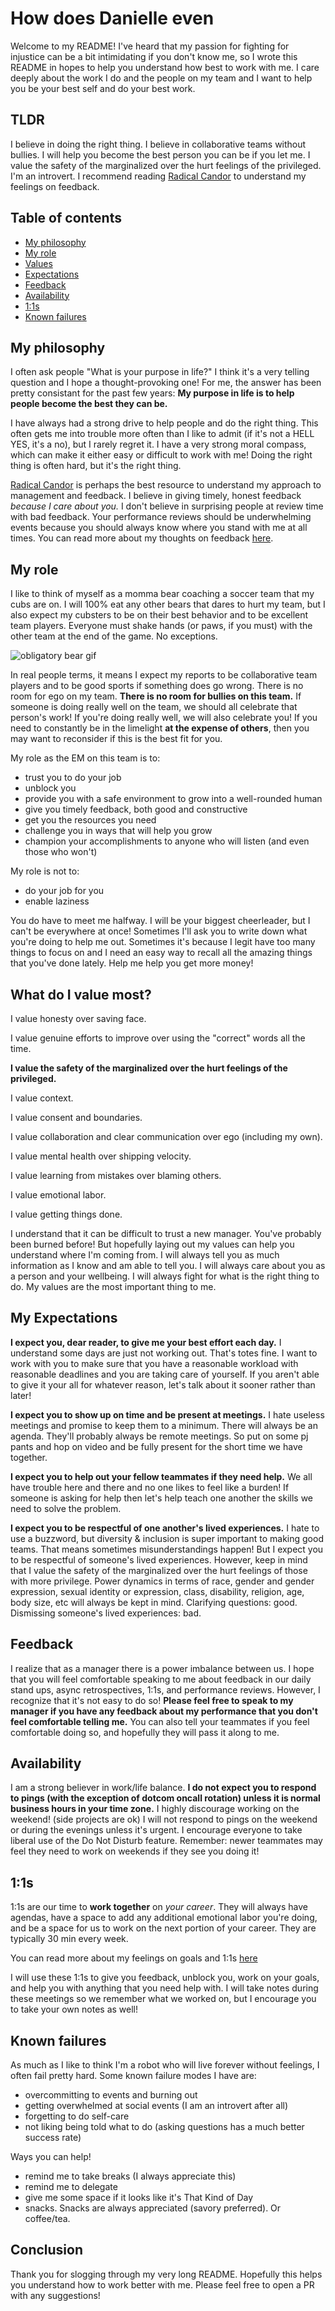 # How does Danielle even

Welcome to my README! I've heard that my passion for fighting for injustice can be a bit intimidating if you don't know me, so I wrote this README in hopes to help you understand how best to work with me. I care deeply about the work I do and the people on my team and I want to help you be your best self and do your best work.

## TLDR
I believe in doing the right thing. I believe in collaborative teams without bullies. I will help you become the best person you can be if you let me. I value the safety of the marginalized over the hurt feelings of the privileged. I'm an introvert. I recommend reading [Radical Candor](https://www.blinkist.com/en/books/radical-candor-en/) to understand my feelings on feedback.

## Table of contents
- [My philosophy](#my-philosophy)
- [My role](#my-role)
- [Values](#my-values)
- [Expectations](#my-expectations)
- [Feedback](#feedback)
- [Availability](#availability)
- [1:1s](#11s)
- [Known failures](#known-failures)

## My philosophy

I often ask people "What is your purpose in life?" I think it's a very telling question and I hope a thought-provoking one! For me, the answer has been pretty consistant for the past few years: **My purpose in life is to help people become the best they can be.**

I have always had a strong drive to help people and do the right thing. This often gets me into trouble more often than I like to admit (if it's not a HELL YES, it's a no), but I rarely regret it. I have a very strong moral compass, which can make it either easy or difficult to work with me! Doing the right thing is often hard, but it's the right thing.

[Radical Candor](https://www.blinkist.com/en/books/radical-candor-en/) is perhaps the best resource to understand my approach to management and feedback. I believe in giving timely, honest feedback _because I care about you._ I don't believe in surprising people at review time with bad feedback. Your performance reviews should be underwhelming events because you should always know where you stand with me at all times. You can read more about my thoughts on feedback [here](https://medium.com/@tsunamino/setting-goals-with-your-engineers-that-dont-completely-suck-cb76b87e4275).

## My role

I like to think of myself as a momma bear coaching a soccer team that my cubs are on. I will 100% eat any other bears that dares to hurt my team, but I also expect my cubsters to be on their best behavior and to be excellent team players. Everyone must shake hands (or paws, if you must) with the other team at the end of the game. No exceptions.

![obligatory bear gif](bear.gif)

In real people terms, it means I expect my reports to be collaborative team players and to be good sports if something does go wrong. There is no room for ego on my team. **There is no room for bullies on this team.** If someone is doing really well on the team, we should all celebrate that person's work! If you're doing really well, we will also celebrate you! If you need to constantly be in the limelight **at the expense of others**, then you may want to reconsider if this is the best fit for you.

My role as the EM on this team is to:

- trust you to do your job
- unblock you
- provide you with a safe environment to grow into a well-rounded human
- give you timely feedback, both good and constructive
- get you the resources you need
- challenge you in ways that will help you grow
- champion your accomplishments to anyone who will listen (and even those who won't)

My role is not to:

- do your job for you
- enable laziness

You do have to meet me halfway. I will be your biggest cheerleader, but I can't be everywhere at once! Sometimes I'll ask you to write down what you're doing to help me out. Sometimes it's because I legit have too many things to focus on and I need an easy way to recall all the amazing things that you've done lately. Help me help you get more money!

## What do I value most?

I value honesty over saving face.

I value genuine efforts to improve over using the "correct" words all the time.

**I value the safety of the marginalized over the hurt feelings of the privileged.**

I value context.

I value consent and boundaries.

I value collaboration and clear communication over ego (including my own).

I value mental health over shipping velocity.

I value learning from mistakes over blaming others.

I value emotional labor.

I value getting things done.

I understand that it can be difficult to trust a new manager. You've probably been burned before! But hopefully laying out my values can help you understand where I'm coming from. I will always tell you as much information as I know and am able to tell you. I will always care about you as a person and your wellbeing. I will always fight for what is the right thing to do. My values are the most important thing to me.

## My Expectations

**I expect you, dear reader, to give me your best effort each day.** I understand some days are just not working out. That's totes fine. I want to work with you to make sure that you have a reasonable workload with reasonable deadlines and you are taking care of yourself. If you aren't able to give it your all for whatever reason, let's talk about it sooner rather than later!

**I expect you to show up on time and be present at meetings.** I hate useless meetings and promise to keep them to a minimum. There will always be an agenda. They'll probably always be remote meetings. So put on some pj pants and hop on video and be fully present for the short time we have together.

**I expect you to help out your fellow teammates if they need help.** We all have trouble here and there and no one likes to feel like a burden! If someone is asking for help then let's help teach one another the skills we need to solve the problem.

**I expect you to be respectful of one another's lived experiences.** I hate to use a buzzword, but diversity & inclusion is super important to making good teams. That means sometimes misunderstandings happen! But I expect you to be respectful of someone's lived experiences. However, keep in mind that I value the safety of the marginalized over the hurt feelings of those with more privilege. Power dynamics in terms of race, gender and gender expression, sexual identity or expression, class, disability, religion, age, body size, etc will always be kept in mind. Clarifying questions: good. Dismissing someone's lived experiences: bad.


## Feedback

I realize that as a manager there is a power imbalance between us. I hope that you will feel comfortable speaking to me about feedback in our daily stand ups, async retrospectives, 1:1s, and performance reviews. However, I recognize that it's not easy to do so! **Please feel free to speak to my manager if you have any feedback about my performance that you don't feel comfortable telling me.** You can also tell your teammates if you feel comfortable doing so, and hopefully they will pass it along to me.

## Availability

I am a strong believer in work/life balance. **I do not expect you to respond to pings (with the exception of dotcom oncall rotation) unless it is normal business hours in your time zone.** I highly discourage working on the weekend! (side projects are ok) I will not respond to pings on the weekend or during the evenings unless it's urgent. I encourage everyone to take liberal use of the Do Not Disturb feature. Remember: newer teammates may feel they need to work on weekends if they see you doing it!

## 1:1s

1:1s are our time to **work together** on _your career_. They will always have agendas, have a space to add any additional emotional labor you're doing, and be a space for us to work on the next portion of your career. They are typically 30 min every week.

You can read more about my feelings on goals and 1:1s [here](https://medium.com/@tsunamino/setting-goals-with-your-engineers-that-dont-completely-suck-cb76b87e4275)

I will use these 1:1s to give you feedback, unblock you, work on your goals, and help you with anything that you need help with. I will take notes during these meetings so we remember what we worked on, but I encourage you to take your own notes as well!

## Known failures

As much as I like to think I'm a robot who will live forever without feelings, I often fail pretty hard. Some known failure modes I have are:

- overcommitting to events and burning out
- getting overwhelmed at social events (I am an introvert after all)
- forgetting to do self-care
- not liking being told what to do (asking questions has a much better success rate)

Ways you can help!
- remind me to take breaks (I always appreciate this)
- remind me to delegate
- give me some space if it looks like it's That Kind of Day
- snacks. Snacks are always appreciated (savory preferred). Or coffee/tea.

## Conclusion

Thank you for slogging through my very long README. Hopefully this helps you understand how to work better with me. Please feel free to open a PR with any suggestions!
